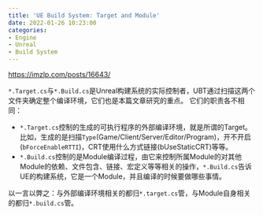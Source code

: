 ```yaml
---
title: 'UE Build System: Target and Module'
date: 2022-01-26 10:23:00
categories:
- Engine
- Unreal
- Build System
---
```


https://imzlp.com/posts/16643/

`*.Target.cs`与`*.Build.cs`是Unreal构建系统的实际控制者，UBT通过扫描这两个文件夹确定整个编译环境，它们也是本篇文章研究的重点。
它们的职责各不相同：
- `*.Target.cs`控制的生成的可执行程序的外部编译环境，就是所谓的Target。比如，生成的是扫描`Type`(Game/Client/Server/Editor/Program)，开不开启(`bForceEnableRTTI`)，CRT使用什么方式链接(bUseStaticCRT)等等。
- `*.Build.cs`控制的是Module编译过程，由它来控制所属Module的对其他Module的依赖、文件包含、链接、宏定义等等相关的操作，`*.Build.cs`告诉UE的构建系统，它是一个Module，并且编译的时候要做哪些事情。

以一言以弊之：与外部编译环境相关的都归`*.target.cs`管，与Module自身相关的都归`*.build.cs`管。